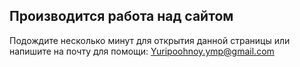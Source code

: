 ## Производится работа над сайтом
Подождите несколько минут для открытия данной страницы или напишите на почту для помощи:
Yuripoohnoy.ymp@gmail.com
